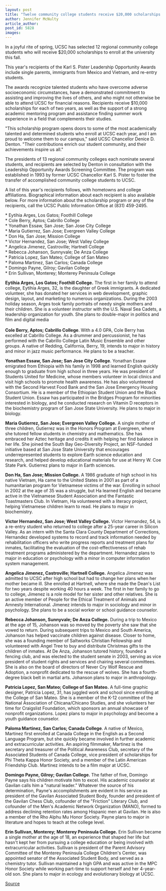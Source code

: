 ```yaml
---
layout: post
title: "Twelve community college students receive $20,000 scholarships to UCSC"
author: Jennifer McNulty
article_author: 
post_id: 5828
images:
---
```


<a name="content" id="content"></a>
<p>
  In a joyful rite of spring, UCSC has selected 12 regional community college students who will receive $20,000 scholarships to enroll at the university this fall.
</p>
<p>
  This year's recipients of the Karl S. Pister Leadership Opportunity Awards include single parents, immigrants from Mexico and Vietnam, and re-entry students.
</p>
<p>
  The awards recognize talented students who have overcome adverse socioeconomic circumstances, have a demonstrated commitment to assisting and improving the lives of others, and who might not otherwise be able to attend UCSC for financial reasons. Recipients receive $10,000 scholarships for each of two years, as well as the support of a strong academic mentoring program and assistance finding summer work experience in a field that complements their studies.
</p>
<p>
  "This scholarship program opens doors to some of the most academically talented and determined students who enroll at UCSC each year, and I am proud to welcome them to our campus," said UCSC Chancellor Denice D. Denton. "Their contributions enrich our student community, and their achievements inspire us all."
</p>
<p>
  The presidents of 13 regional community colleges each nominate several students, and recipients are selected by Denton in consultation with the Leadership Opportunity Awards Screening Committee. The program was established in 1993 by former UCSC Chancellor Karl S. Pister to foster the transfer of accomplished community college students to UCSC.
</p>
<p>
  A list of this year's recipients follows, with hometowns and college affiliations. Biographical information about each recipient is also available below. For more information about the scholarship program or any of the recipients, call the UCSC Public Information Office at (831) 459-2495.
</p>
<p>
  * Eytihia Arges, Los Gatos; Foothill College<br>
  * Cole Berry, Aptos; Cabrillo College<br>
  * Yonathan Essaw, San Jose; San Jose City College<br>
  * Maria Gutierrez, San Jose; Evergreen Valley College<br>
  * Don Ha, San Jose; Mission College<br>
  * Victor Hernandez, San Jose; West Valley College<br>
  * Angelica Jimenez, Castroville; Hartnell College<br>
  * Rebecca Johanson, Sunnyvale; De Anza College<br>
  * Patricia Lopez, San Mateo; College of San Mateo<br>
  * Paloma Martinez, San Carlos; Canada College<br>
  * Domingo Payne, Gilroy; Gavilan College<br>
  * Erin Sullivan, Monterey; Monterey Peninsula College<br>
</p>
<p>
  <b>Eytihia Arges, Los Gatos; Foothill College.</b> The first in her family to attend college, Eytihia Arges, 32, is the daughter of Greek immigrants. A dedicated volunteer, she has donated her services in web development, graphic design, layout, and marketing to numerous organizations. During the 2003 holiday season, Arges took family portraits of needy single mothers and their children. She is a volunteer instructor with the U.S. Naval Sea Cadets, a leadership organization for youth. She plans to double-major in politics and film and digital media<br>
  <br>
  <b>Cole Berry, Aptos; Cabrillo College</b>. With a 4.0 GPA, Cole Berry has excelled at Cabrillo College. As a drummer and percussionist, he has performed with the Cabrillo College Latin Music Ensemble and other groups. A native of Redding, California, Berry, 19, intends to major in history and minor in jazz music performance. He plans to be a teacher.
</p>
<p>
  <b>Yonathan Essaw, San Jose; San Jose City College</b>. Yonathan Essaw emigrated from Ethiopia with his family in 1998 and learned English quickly enough to graduate from high school in three years. He was president of Students United for Medicine, whose members volunteer in local clinics and visit high schools to promote health awareness. He has also volunteered with the Second Harvest Food Bank and the San Jose Emergency Housing Consortium. He is a member of the Ethiopian Student Union and the Black Student Union. Essaw has participated in the Bridges Program for minorities interested in biology, and he conducted research on Vitamin D receptors in the biochemistry program of San Jose State University. He plans to major in biology.
</p>
<p>
  <b>Maria Gutierrez, San Jose; Evergreen Valley College.</b> A single mother of three children, Gutierrez was in the Honors Program at Evergreen, where she tutored fellow students in chemistry and mathematics. She has embraced her Aztec heritage and credits it with helping her find balance in her life. She joined the South Bay Geo-Diversity Project, an NSF-funded initiative based at San Jose State University that encourages underrepresented students to explore Earth science education and research, and helped develop educational materials for use at Henry W. Coe State Park. Gutierrez plans to major in Earth sciences.
</p>
<p>
  <b>Don Ha, San Jose; Mission College.</b> A 1986 graduate of high school in his native Vietnam, Ha came to the United States in 2001 as part of a humanitarian program for Vietnamese victims of the war. Enrolling in school in 2002 at the age of 35 was a struggle, but Ha learned English and became active in the Vietnamese Student Association and the Fantastic Toastmasters Club. In Vietnam, Ha volunteered with a literacy project, helping Vietnamese children learn to read. He plans to major in biochemistry.
</p>
<p>
  <b>Victor Hernandez, San Jose; West Valley College.</b> Victor Hernandez, 54, is a re-entry student who returned to college after a 25-year career in Silicon Valley. As an intern with the Santa Clara County Department of Corrections, Hernandez developed systems to record and track information needed by rehabilitation officers who write progress reports and treatment plans for inmates, facilitating the evaluation of the cost-effectiveness of rehab treatment programs administered by the department. Hernandez plans to major in education or psychology with a minor in computer information system management.
</p>
<p>
  <b>Angelica Jimenez, Castroville; Hartnell College.</b> Angelica Jimenez was admitted to UCSC after high school but had to change her plans when her mother became ill. She enrolled at Hartnell, where she made the Dean's List for two years despite working 40 hours a week. The first in her family to go to college, Jimenez is a role model for her sister and other relatives. She is an active member of People for the Ethical Treatment of Animals and Amnesty International. Jimenez intends to major in sociology and minor in psychology. She plans to be a social worker or school guidance counselor.
</p>
<p>
  <b>Rebecca Johanson, Sunnyvale; De Anza College.</b> During a trip to Mexico at the age of 15, Johanson was so moved by the poverty she saw that she vowed to return. During subsequent trips to Mexico and South America, Johanson has helped vaccinate children against disease. Closer to home, she was a founding member of Saltworks Christian Fellowship and volunteered with Angel Tree to buy and distribute Christmas gifts to the children of inmates. At De Anza, Johanson tutored history, founded a fencing club, and was elected to the student senate in 2003, serving as vice president of student rights and services and chairing several committees. She is also on the board of directors of Never Cry Wolf Rescue and Adoption, a nonprofit dedicated to the rescue of wolves. She has a fourth-degree black belt in martial arts. Johanson plans to major in anthropology.
</p>
<p>
  <b>Patricia Lopez, San Mateo; College of San Mateo.</b> A full-time graphic designer, Patricia Lopez, 31, has juggled work and school since enrolling at the College of San Mateo. She is a member of the K-12 committee of the National Association of Chicana/Chicano Studies, and she volunteers her time for Craigslist Foundation, which sponsors an annual showcase of nonprofit organizations. Lopez plans to major in psychology and become a youth guidance counselor.
</p>
<p>
  <b>Paloma Martinez, San Carlos; Canada College</b>. A native of Mexico, Martinez first enrolled at Canada College in the English as a Second Language Program, but she quickly became involved in further academic and extracurricular activities. An aspiring filmmaker, Martinez is the secretary and treasurer of the Political Awareness Club, secretary of the Associated Students of Canada College, vice president of scholarships for Phi Theta Kappa Honor Society, and a member of the Latin American Friendship Club. Martinez intends to be a film major at UCSC.
</p>
<p>
  <b>Domingo Payne, Gilroy; Gavilan College.</b> The father of five, Domingo Payne says his children motivate him to excel. His academic counselor at Gavilan calls him a "natural leader." Whatever the source of his determination, Payne's accomplishments are evident in his service as president of the Gavilan Associated Student Body, founder and president of the Gavilan Chess Club, cofounder of the "Friction" Literary Club, and cofounder of the Men's Academic Network Organization (MANO), formed to address declining retention rates among Hispanic men at Gavilan. He is also a member of the Rho Alphu Mu Honor Society. Payne plans to major in literature and hopes to teach at the college level.
</p>
<p>
  <b>Erin Sullivan, Monterey; Monterey Peninsula College.</b> Erin Sullivan became a single mother at the age of 18, an experience that shaped her life but hasn't kept her from pursuing a college education or being involved with extracurricular activities. Sullivan is president of the Parent Advisory Committee of the Monterey Peninsula College Children's Center, was appointed senator of the Associated Student Body, and served as a chemistry tutor. Sullivan maintained a high GPA and was active in the MPC Honor Society while working part-time to support herself and her 4-year-old son. She plans to major in ecology and evolutionary biology at UCSC.<br>
</p>
<p><a href="http://www1.ucsc.edu/currents/04-05/05-23/awards-pister.asp" title="Permalink to awards-pister">Source</a></p>
